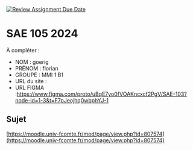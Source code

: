 [![Review Assignment Due Date](https://classroom.github.com/assets/deadline-readme-button-22041afd0340ce965d47ae6ef1cefeee28c7c493a6346c4f15d667ab976d596c.svg)](https://classroom.github.com/a/DNce7fkr)
# SAE 105 2024

À compléter :

- NOM : goerig
- PRÉNOM : florian
- GROUPE : MMI 1 B1
- URL du site :
- URL FIGMA :https://www.figma.com/proto/uBqE7yo0fVOAKncxcf2PgV/SAE-103?node-id=1-3&t=F7pJeojhq0wbphYJ-1

## Sujet

[https://moodle.univ-fcomte.fr/mod/page/view.php?id=807574](https://moodle.univ-fcomte.fr/mod/page/view.php?id=807574)
